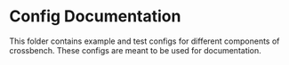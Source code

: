 # Config Documentation
This folder contains example and test configs for different components of
crossbench. These configs are meant to be used for documentation.
